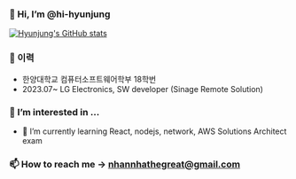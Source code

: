 ### 👋 Hi, I’m @hi-hyunjung

[![Hyunjung's GitHub stats](https://github-readme-stats.vercel.app/api?username=hi-hyunjung)](https://github.com/anuraghazra/github-readme-stats)

### 📜 이력
- 한양대학교 컴퓨터소프트웨어학부 18학번
- 2023.07~ LG Electronics, SW developer (Sinage Remote Solution)

### 👀 I’m interested in ...
- 🌱 I’m currently learning React, nodejs, network, AWS Solutions Architect exam
### 📫 How to reach me -> nhannhathegreat@gmail.com
<!---
- 💞️ I’m looking to collaborate on ...
😄 Pronouns: ...
- ⚡ Fun fact: ...
--->
<!---
hi-hyunjung/hi-hyunjung is a ✨ special ✨ repository because its `README.md` (this file) appears on your GitHub profile.
You can click the Preview link to take a look at your changes.
--->
